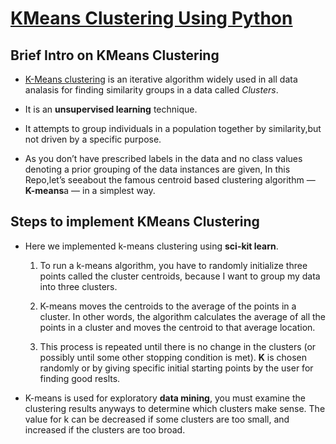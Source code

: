 # [KMeans Clustering Using Python](http://scikit-learn.org/stable/modules/generated/sklearn.cluster.KMeans.html)

## Brief Intro on KMeans Clustering
* [K-Means clustering](https://en.wikipedia.org/wiki/K-means_clustering) is an iterative algorithm widely used in all data analasis for       finding similarity groups in a data called _Clusters_.

* It is an **unsupervised learning** technique.

* It attempts to group individuals in a population together by similarity,but not driven by a specific purpose. 

* As you don’t have prescribed labels in the data and no class values denoting a prior grouping of the data instances are given, 
	In this Repo,let’s seeabout the famous centroid based clustering algorithm — **K-means**a — in a simplest way.

## Steps to implement KMeans Clustering

* Here we implemented k-means clustering using **sci-kit learn**.
 
   1. To run a k-means algorithm, you have to randomly initialize three points called the cluster centroids,
      because I want to group my data into three clusters. 

   2. K-means moves the centroids to the average of the points in a cluster. In other words, 
      the algorithm calculates the average of all the points in a cluster and moves the centroid to that average location.

   3. This process is repeated until there is no change in the clusters (or possibly until some other stopping condition is met).
      **K** is chosen randomly or by giving specific initial starting points by the user for finding good reslts.


* K-means is used for exploratory **data mining**, you must examine the clustering results anyways to determine which clusters make sense. 
      The value for k can be decreased if some clusters are too small, and increased if the clusters are too broad.
